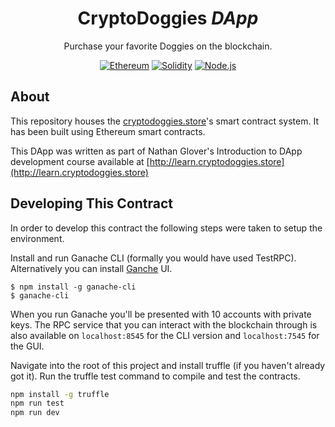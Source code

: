<div align = "center">
    <h1>CryptoDoggies <em>DApp</em></h1>
    <p>Purchase your favorite Doggies on the blockchain.</p>
    <a href="https://www.ethereum.org/" target="_blank"><img src="https://img.shields.io/badge/Ethereum-ETH-blue.svg" alt="Ethereum"></a>
    <a href="https://solidity.readthedocs.io" target="_blank"><img src="https://img.shields.io/badge/Solidity-%5E0.4.18-blue.svg" alt="Solidity"></a>
    <a href="https://nodejs.org/" target="_blank"><img src="https://img.shields.io/badge/Node.js-%5E9.2.0-blue.svg" alt="Node.js"></a>
</div>

## About

This repository houses the [cryptodoggies.store](http://cryptodoggies.store)'s smart contract system. It has been built using Ethereum smart contracts.

This DApp was written as part of Nathan Glover's Introduction to DApp development course available at [http://learn.cryptodoggies.store](http://learn.cryptodoggies.store)

## Developing This Contract

In order to develop this contract the following steps were taken to setup the environment.

Install and run Ganache CLI (formally you would have used TestRPC). Alternatively you can install [Ganche](http://truffleframework.com/ganache/) UI.

```
$ npm install -g ganache-cli
$ ganache-cli
```

When you run Ganache you'll be presented with 10 accounts with private keys. The RPC service that you can interact with the blockchain through is also available on `localhost:8545` for the CLI version and `localhost:7545` for the GUI.

Navigate into the root of this project and install truffle (if you haven't already got it). Run the truffle test command to compile and test the contracts.

```bash
npm install -g truffle
npm run test
npm run dev
```
